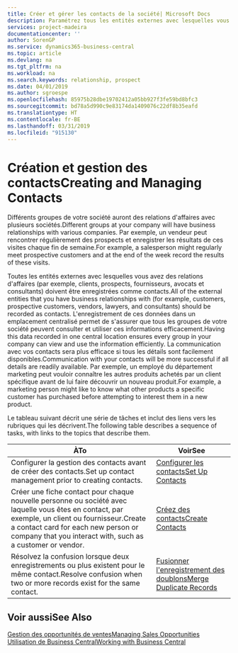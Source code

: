 ```yaml
---
title: Créer et gérer les contacts de la société| Microsoft Docs
description: Paramétrez tous les entités externes avec lesquelles vous avez une relation d'affaires (par exemple les prospects, les clients, les fournisseurs, et les consultants) comme contacts.
services: project-madeira
documentationcenter: ''
author: SorenGP
ms.service: dynamics365-business-central
ms.topic: article
ms.devlang: na
ms.tgt_pltfrm: na
ms.workload: na
ms.search.keywords: relationship, prospect
ms.date: 04/01/2019
ms.author: sgroespe
ms.openlocfilehash: 85975b28dbe19702412a05bb927f3fe59bd8bfc3
ms.sourcegitcommit: bd78a5d990c9e83174da1409076c22df8b35eafd
ms.translationtype: HT
ms.contentlocale: fr-BE
ms.lasthandoff: 03/31/2019
ms.locfileid: "915130"
---
```

# <a name="creating-and-managing-contacts"></a><span data-ttu-id="90702-103">Création et gestion des contacts</span><span class="sxs-lookup"><span data-stu-id="90702-103">Creating and Managing Contacts</span></span>
<span data-ttu-id="90702-104">Différents groupes de votre société auront des relations d'affaires avec plusieurs sociétés.</span><span class="sxs-lookup"><span data-stu-id="90702-104">Different groups at your company will have business relationships with various companies.</span></span> <span data-ttu-id="90702-105">Par exemple, un vendeur peut rencontrer régulièrement des prospects et enregistrer les résultats de ces visites chaque fin de semaine.</span><span class="sxs-lookup"><span data-stu-id="90702-105">For example, a salesperson might regularly meet prospective customers and at the end of the week record the results of these visits.</span></span>

<span data-ttu-id="90702-106">Toutes les entités externes avec lesquelles vous avez des relations d'affaires (par exemple, clients, prospects, fournisseurs, avocats et consultants) doivent être enregistrées comme contacts.</span><span class="sxs-lookup"><span data-stu-id="90702-106">All of the external entities that you have business relationships with (for example, customers, prospective customers, vendors, lawyers, and consultants) should be recorded as contacts.</span></span> <span data-ttu-id="90702-107">L'enregistrement de ces données dans un emplacement centralisé permet de s'assurer que tous les groupes de votre société peuvent consulter et utiliser ces informations efficacement.</span><span class="sxs-lookup"><span data-stu-id="90702-107">Having this data recorded in one central location ensures every group in your company can view and use the information efficiently.</span></span> <span data-ttu-id="90702-108">La communication avec vos contacts sera plus efficace si tous les détails sont facilement disponibles.</span><span class="sxs-lookup"><span data-stu-id="90702-108">Communication with your contacts will be more successful if all details are readily available.</span></span> <span data-ttu-id="90702-109">Par exemple, un employé du département marketing peut vouloir connaître les autres produits achetés par un client spécifique avant de lui faire découvrir un nouveau produit.</span><span class="sxs-lookup"><span data-stu-id="90702-109">For example, a marketing person might like to know what other products a specific customer has purchased before attempting to interest them in a new product.</span></span>

<span data-ttu-id="90702-110">Le tableau suivant décrit une série de tâches et inclut des liens vers les rubriques qui les décrivent.</span><span class="sxs-lookup"><span data-stu-id="90702-110">The following table describes a sequence of tasks, with links to the topics that describe them.</span></span>

| <span data-ttu-id="90702-111">À</span><span class="sxs-lookup"><span data-stu-id="90702-111">To</span></span> | <span data-ttu-id="90702-112">Voir</span><span class="sxs-lookup"><span data-stu-id="90702-112">See</span></span> |
| --- | --- |
| <span data-ttu-id="90702-113">Configurer la gestion des contacts avant de créer des contacts.</span><span class="sxs-lookup"><span data-stu-id="90702-113">Set up contact management prior to creating contacts.</span></span> |[<span data-ttu-id="90702-114">Configurer les contacts</span><span class="sxs-lookup"><span data-stu-id="90702-114">Set Up Contacts</span></span>](marketing-setup-contacts.md) |
| <span data-ttu-id="90702-115">Créer une fiche contact pour chaque nouvelle personne ou société avec laquelle vous êtes en contact, par exemple, un client ou fournisseur.</span><span class="sxs-lookup"><span data-stu-id="90702-115">Create a contact card for each new person or company that you interact with, such as a customer or vendor.</span></span> |[<span data-ttu-id="90702-116">Créez des contacts</span><span class="sxs-lookup"><span data-stu-id="90702-116">Create Contacts</span></span>](marketing-create-contact-companies.md) |
|<span data-ttu-id="90702-117">Résolvez la confusion lorsque deux enregistrements ou plus existent pour le même contact.</span><span class="sxs-lookup"><span data-stu-id="90702-117">Resolve confusion when two or more records exist for the same contact.</span></span>|[<span data-ttu-id="90702-118">Fusionner l'enregistrement des doublons</span><span class="sxs-lookup"><span data-stu-id="90702-118">Merge Duplicate Records</span></span>](sales-how-merge-duplicate-records.md)|

## <a name="see-also"></a><span data-ttu-id="90702-119">Voir aussi</span><span class="sxs-lookup"><span data-stu-id="90702-119">See Also</span></span>
[<span data-ttu-id="90702-120">Gestion des opportunités de ventes</span><span class="sxs-lookup"><span data-stu-id="90702-120">Managing Sales Opportunities</span></span>](marketing-manage-sales-opportunities.md)  
[<span data-ttu-id="90702-121">Utilisation de Business Central</span><span class="sxs-lookup"><span data-stu-id="90702-121">Working with Business Central</span></span>](ui-work-product.md)  

